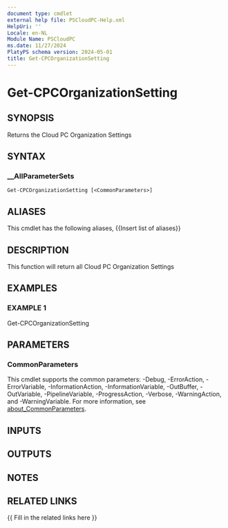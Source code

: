 ```yaml
---
document type: cmdlet
external help file: PSCloudPC-Help.xml
HelpUri: ''
Locale: en-NL
Module Name: PSCloudPC
ms.date: 11/27/2024
PlatyPS schema version: 2024-05-01
title: Get-CPCOrganizationSetting
---
```


# Get-CPCOrganizationSetting

## SYNOPSIS

Returns the Cloud PC Organization Settings

## SYNTAX

### __AllParameterSets

```
Get-CPCOrganizationSetting [<CommonParameters>]
```

## ALIASES

This cmdlet has the following aliases,
  {{Insert list of aliases}}

## DESCRIPTION

This function will return all Cloud PC Organization Settings

## EXAMPLES

### EXAMPLE 1

Get-CPCOrganizationSetting

## PARAMETERS

### CommonParameters

This cmdlet supports the common parameters: -Debug, -ErrorAction, -ErrorVariable,
-InformationAction, -InformationVariable, -OutBuffer, -OutVariable, -PipelineVariable,
-ProgressAction, -Verbose, -WarningAction, and -WarningVariable. For more information, see
[about_CommonParameters](https://go.microsoft.com/fwlink/?LinkID=113216).

## INPUTS

## OUTPUTS

## NOTES

## RELATED LINKS

{{ Fill in the related links here }}

